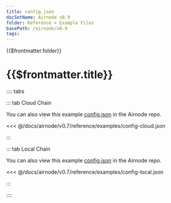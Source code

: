 ```yaml
---
title: config.json
docSetName: Airnode v0.9
folder: Reference > Example Files
basePath: /airnode/v0.9
tags:
---
```


<TitleSpan>{{$frontmatter.folder}}</TitleSpan>

# {{$frontmatter.title}}

<VersionWarning/>

:::: tabs

::: tab Cloud Chain

You can also view this example
[config.json](https://github.com/api3dao/airnode/blob/v0.7/packages/airnode-deployer/config/config.example.json)
in the Airnode repo.

<<< @/docs/airnode/v0.7/reference/examples/config-cloud.json

:::

::: tab Local Chain

You can also view this example
[config.json](https://github.com/api3dao/airnode/blob/v0.7/packages/airnode-node/config/config.example.json)
in the Airnode repo.

<<< @/docs/airnode/v0.7/reference/examples/config-local.json

:::

::::
